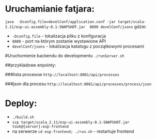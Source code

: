 Uruchamianie fatjara:
=====================

`java  -Dconfig.file=develConf/application.conf -jar target/scala-2.11/esp-ui-assembly-0.1-SNAPSHOT.jar  8080 develConf/jsons`
gdzie:

- `-Dconfig.file` - lokalizacja pliku z konfiguracja
- `8080` - port na którym zostanie wystawione API
- `develConf/jsons` - lokalizacja katalogu z początkowymi procesami


#Uruchomienie backendu do developmentu
```./runServer.sh```

##przykladowe enpointy:

###lista procesow
```http://localhost:8081/api/processes```

###json dla procesu
```http://localhost:8081/api/processes/process/json```

Deploy:
================

- `./build.sh`
- `scp target/scala_2.11/esp-ui-assembly-0.1-SNAPSHOT.jar touk@{server}:esp-frontend`
- na serwerze `cd esp-frontend; ./run.sh` - restartuje frontend
